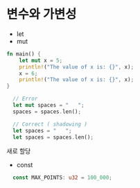 # 변수와 가변성

- let
- mut

```rust
fn main() {
    let mut x = 5;
    println!("The value of x is: {}", x);
    x = 6;
    println!("The value of x is: {}", x);
}
```

```rust
  // Error
  let mut spaces = "   ";
  spaces = spaces.len();

  // Correct ( shadowing )
  let spaces = "   ";
  let spaces = spaces.len();
```

새로 할당

- const

```rust
  const MAX_POINTS: u32 = 100_000;
```
